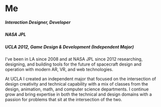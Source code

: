 # Me

##### Interaction Designer, Developer
##### NASA JPL
##### UCLA 2012, Game Design & Development (Independent Major)

I've been in LA since 2008 and at NASA JPL since 2012 researching, designing, and building tools for the future of spacecraft design and operation with modern AR, VR, and web technologies.

At UCLA I created an independent major that focused on the intersection of design creativity and technical capability with a mix of classes from the design, animation, math, and computer science departments.
I continue grow and bring expertise in both the technical and design domains with a passion for problems that sit at the intersection of the two. 

<!--
### Skills

- C / C++
- C#
- Javascript
- HTML / CSS
- Leadership
- User Research
- Vision Storyboards
- Prototyping
- UX & Interaction Design
- Visualization
- AR / VR Design and Development
- ~~Python~~

### Awards & Publications
**Best AR Experience (ProtoSpace)**
##### Unity Vision Summit 2017

**NASA Achievement Awards**

##### NASA JPL

_Mariner Award_

_Mars Visualization_

_IME_

**JPL Foundry Furnace**
##### SECESA
-->